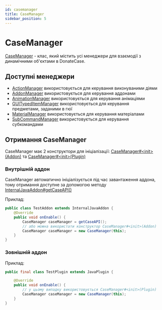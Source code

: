 ```yaml
---
id: casemanager
title: CaseManager
sidebar_position: 5
---
```


# CaseManager
[CaseManager](https://repo.jodexindustries.xyz/javadoc/releases/com/jodexindustries/donatecase/DonateCaseAPI/2.2.6.1/raw/com/jodexindustries/donatecase/api/CaseManager.html) -
клас, який містить усі менеджери для взаємодії з динамічними об'єктами в DonateCase.

## Доступні менеджери
- [ActionManager](https://repo.jodexindustries.xyz/javadoc/releases/com/jodexindustries/donatecase/DonateCaseAPI/2.2.6.1/raw/com/jodexindustries/donatecase/api/ActionManager.html)
використовується для керування виконуваними діями
- [AddonManager](https://repo.jodexindustries.xyz/javadoc/releases/com/jodexindustries/donatecase/DonateCaseAPI/2.2.6.1/raw/com/jodexindustries/donatecase/api/AddonManager.html)
використовується для керування аддонами
- [AnimationManager](https://repo.jodexindustries.xyz/javadoc/releases/com/jodexindustries/donatecase/DonateCaseAPI/2.2.6.1/raw/com/jodexindustries/donatecase/api/AnimationManager.html)
використовується для керування анімаціями
- [GUITypedItemManager](https://repo.jodexindustries.xyz/javadoc/releases/com/jodexindustries/donatecase/DonateCaseAPI/2.2.6.1/raw/com/jodexindustries/donatecase/api/GUITypedItemManager.html)
використовується для керування предметами, заданими в гюї
- [MaterialManager](https://repo.jodexindustries.xyz/javadoc/releases/com/jodexindustries/donatecase/DonateCaseAPI/2.2.6.1/raw/com/jodexindustries/donatecase/api/MaterialManager.html)
використовується для керування матеріалами
- [SubCommandManager](https://repo.jodexindustries.xyz/javadoc/releases/com/jodexindustries/donatecase/DonateCaseAPI/2.2.6.1/raw/com/jodexindustries/donatecase/api/SubCommandManager.html)
використовується для керування субкомандами

## Отримання CaseManager

CaseManager має 2 конструктори для ініціалізації:
[CaseManager#\<init>(Addon)](https://repo.jodexindustries.xyz/javadoc/releases/com/jodexindustries/donatecase/DonateCaseAPI/2.2.6.1/raw/com/jodexindustries/donatecase/api/CaseManager.html#%3Cinit%3E(com.jodexindustries.donatecase.api.addon.Addon)) та [CaseManager#\<init>(Plugin)](https://repo.jodexindustries.xyz/javadoc/releases/com/jodexindustries/donatecase/DonateCaseAPI/2.2.6.1/raw/com/jodexindustries/donatecase/api/CaseManager.html#%3Cinit%3E(org.bukkit.plugin.Plugin))

### Внутрішній аддон
CaseManager автоматично ініціалізується під час завантаження аддона, тому отримання доступне
за допомогою методу [InternalJavaAddon#getCaseAPI()](https://repo.jodexindustries.xyz/javadoc/releases/com/jodexindustries/donatecase/DonateCaseAPI/2.2.6.1/raw/com/jodexindustries/donatecase/api/addon/internal/InternalJavaAddon.html#getCaseAPI())

Приклад:
```java
public class TestAddon extends InternalJavaAddon {
    @Override
    public void onEnable() {
        CaseManager caseManager = getCaseAPI();
        // або можна використати конструктор CaseManager#<init>(Addon)
        CaseManager caseManager = new CaseManager(this);
    }
}
```
### Зовнішній аддон

Приклад:
```java
public final class TestPlugin extends JavaPlugin {

    @Override
    public void onEnable() {
        // у цьому випадку використовується CaseManager#<init>(Plugin)
        CaseManager caseManager = new CaseManager(this);
    }
}

```